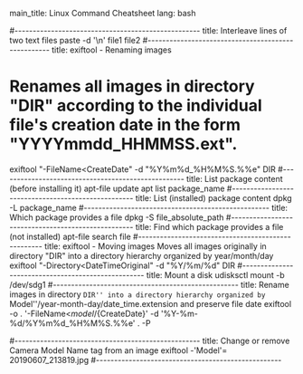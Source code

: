 main_title: Linux Command Cheatsheet
lang: bash

#---------------------------------------------------
title: Interleave lines of two text files
paste -d '\n' file1 file2
#---------------------------------------------------
title: exiftool - Renaming images
# Renames all images in directory "DIR" according to the individual file's creation date in the form "YYYYmmdd\_HHMMSS.ext".
exiftool "-FileName<CreateDate"
     -d "%Y%m%d_%H%M%S.%%e" DIR
#---------------------------------------------------
title: List package content (before installing it)
apt-file update
apt list package_name
#---------------------------------------------------
title: List (installed) package content
dpkg -L package_name
#---------------------------------------------------
title: Which package provides a file
dpkg -S file_absolute_path
#---------------------------------------------------
title: Find which package provides a file (not installed)
apt-file search file
#---------------------------------------------------
title: exiftool - Moving images
Moves all images originally in directory "DIR" into a directory hierarchy organized by year/month/day
exiftool "-Directory<DateTimeOriginal" -d "%Y/%m/%d" DIR
#---------------------------------------------------
title: Mount a disk
udisksctl mount -b /dev/sdg1
#---------------------------------------------------
title: Rename images in directory ``DIR'' into a directory hierarchy organized by ``Model''/year-month-day/date\_time.extension and preserve file date
exiftool -o . '-FileName<${model}/${CreateDate}' -d '%Y-%m-%d/%Y%m%d_%H%M%S.%%e' . -P

#---------------------------------------------------
title: Change or remove Camera Model Name tag from an image
exiftool -'Model'= 20190607_213819.jpg
#---------------------------------------------------

